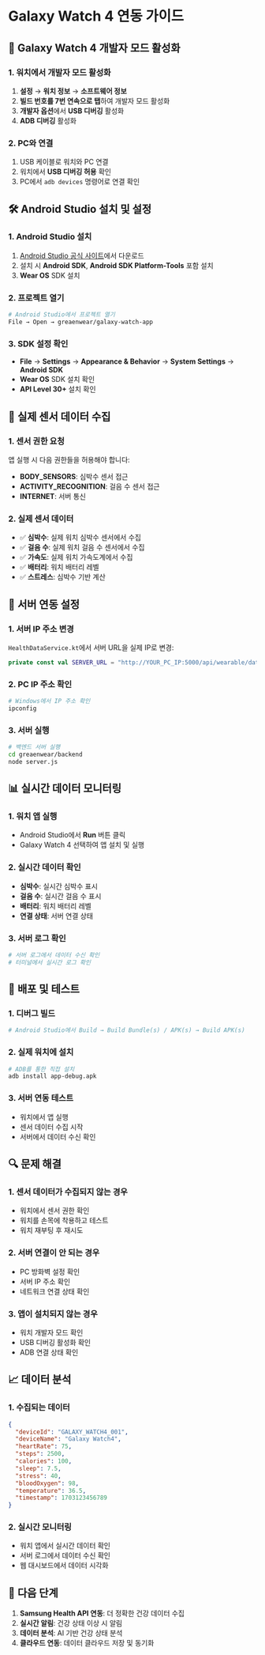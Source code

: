 # Galaxy Watch 4 연동 가이드

## 📱 Galaxy Watch 4 개발자 모드 활성화

### 1. 워치에서 개발자 모드 활성화
1. **설정** → **워치 정보** → **소프트웨어 정보**
2. **빌드 번호를 7번 연속으로 탭**하여 개발자 모드 활성화
3. **개발자 옵션**에서 **USB 디버깅** 활성화
4. **ADB 디버깅** 활성화

### 2. PC와 연결
1. USB 케이블로 워치와 PC 연결
2. 워치에서 **USB 디버깅 허용** 확인
3. PC에서 `adb devices` 명령어로 연결 확인

## 🛠️ Android Studio 설치 및 설정

### 1. Android Studio 설치
1. [Android Studio 공식 사이트](https://developer.android.com/studio)에서 다운로드
2. 설치 시 **Android SDK**, **Android SDK Platform-Tools** 포함 설치
3. **Wear OS** SDK 설치

### 2. 프로젝트 열기
```bash
# Android Studio에서 프로젝트 열기
File → Open → greaenwear/galaxy-watch-app
```

### 3. SDK 설정 확인
- **File** → **Settings** → **Appearance & Behavior** → **System Settings** → **Android SDK**
- **Wear OS** SDK 설치 확인
- **API Level 30+** 설치 확인

## 📱 실제 센서 데이터 수집

### 1. 센서 권한 요청
앱 실행 시 다음 권한들을 허용해야 합니다:
- **BODY_SENSORS**: 심박수 센서 접근
- **ACTIVITY_RECOGNITION**: 걸음 수 센서 접근
- **INTERNET**: 서버 통신

### 2. 실제 센서 데이터
- ✅ **심박수**: 실제 워치 심박수 센서에서 수집
- ✅ **걸음 수**: 실제 워치 걸음 수 센서에서 수집
- ✅ **가속도**: 실제 워치 가속도계에서 수집
- ✅ **배터리**: 워치 배터리 레벨
- ✅ **스트레스**: 심박수 기반 계산

## 🔧 서버 연동 설정

### 1. 서버 IP 주소 변경
`HealthDataService.kt`에서 서버 URL을 실제 IP로 변경:
```kotlin
private const val SERVER_URL = "http://YOUR_PC_IP:5000/api/wearable/data"
```

### 2. PC IP 주소 확인
```bash
# Windows에서 IP 주소 확인
ipconfig
```

### 3. 서버 실행
```bash
# 백엔드 서버 실행
cd greaenwear/backend
node server.js
```

## 📊 실시간 데이터 모니터링

### 1. 워치 앱 실행
- Android Studio에서 **Run** 버튼 클릭
- Galaxy Watch 4 선택하여 앱 설치 및 실행

### 2. 실시간 데이터 확인
- **심박수**: 실시간 심박수 표시
- **걸음 수**: 실시간 걸음 수 표시
- **배터리**: 워치 배터리 레벨
- **연결 상태**: 서버 연결 상태

### 3. 서버 로그 확인
```bash
# 서버 로그에서 데이터 수신 확인
# 터미널에서 실시간 로그 확인
```

## 🚀 배포 및 테스트

### 1. 디버그 빌드
```bash
# Android Studio에서 Build → Build Bundle(s) / APK(s) → Build APK(s)
```

### 2. 실제 워치에 설치
```bash
# ADB를 통한 직접 설치
adb install app-debug.apk
```

### 3. 서버 연동 테스트
- 워치에서 앱 실행
- 센서 데이터 수집 시작
- 서버에서 데이터 수신 확인

## 🔍 문제 해결

### 1. 센서 데이터가 수집되지 않는 경우
- 워치에서 센서 권한 확인
- 워치를 손목에 착용하고 테스트
- 워치 재부팅 후 재시도

### 2. 서버 연결이 안 되는 경우
- PC 방화벽 설정 확인
- 서버 IP 주소 확인
- 네트워크 연결 상태 확인

### 3. 앱이 설치되지 않는 경우
- 워치 개발자 모드 확인
- USB 디버깅 활성화 확인
- ADB 연결 상태 확인

## 📈 데이터 분석

### 1. 수집되는 데이터
```json
{
  "deviceId": "GALAXY_WATCH4_001",
  "deviceName": "Galaxy Watch4",
  "heartRate": 75,
  "steps": 2500,
  "calories": 100,
  "sleep": 7.5,
  "stress": 40,
  "bloodOxygen": 98,
  "temperature": 36.5,
  "timestamp": 1703123456789
}
```

### 2. 실시간 모니터링
- 워치 앱에서 실시간 데이터 확인
- 서버 로그에서 데이터 수신 확인
- 웹 대시보드에서 데이터 시각화

## 🎯 다음 단계

1. **Samsung Health API 연동**: 더 정확한 건강 데이터 수집
2. **실시간 알림**: 건강 상태 이상 시 알림
3. **데이터 분석**: AI 기반 건강 상태 분석
4. **클라우드 연동**: 데이터 클라우드 저장 및 동기화
